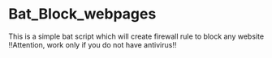 # Bat_Block_webpages
This is a simple bat script which will create firewall rule to block any website !!Attention, work only if you do not have antivirus!!

